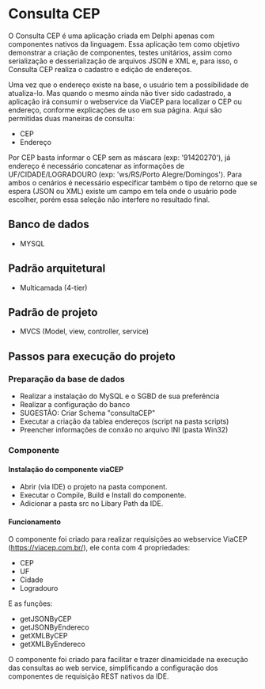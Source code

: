 # Consulta CEP

 O Consulta CEP é uma aplicação criada em Delphi apenas com componentes nativos da linguagem. Essa aplicação tem como objetivo demonstrar a criação de componentes, testes unitários, assim como serialização e desserialização de arquivos JSON e XML e, para isso, o  Consulta CEP realiza o cadastro e edição de endereços.

 Uma vez que o endereço existe na base, o usuário tem a possibilidade de atualiza-lo. Mas quando o mesmo ainda não tiver sido cadastrado, a aplicação irá consumir o webservice da ViaCEP para localizar o CEP ou endereço, conforme explicações de uso em sua página. Aqui são permitidas duas maneiras de consulta:
 - CEP
 - Endereço

 Por CEP basta informar o CEP sem as máscara (exp: '91420270'), já endereço é necessário concatenar as informações de UF/CIDADE/LOGRADOURO (exp: 'ws/RS/Porto Alegre/Domingos'). Para ambos o cenários é necessário especificar também o tipo de retorno que se espera (JSON ou XML) existe um campo em tela onde o usuário pode escolher, porém essa seleção não interfere no resultado final.


## Banco de dados
- MYSQL

## Padrão arquitetural
- Multicamada (4-tier)

## Padrão de projeto
- MVCS (Model, view, controller, service)

## Passos para execução do projeto
### Preparação da base de dados
- Realizar a instalação do MySQL e o SGBD de sua preferência
- Realizar a configuração do banco
- SUGESTÃO: Criar Schema "consultaCEP"
- Executar a criação da tablea endereços (script na pasta scripts)
- Preencher informações de conxão no arquivo INI (pasta Win32)

### Componente
#### Instalação do componente viaCEP
- Abrir (via IDE) o projeto na pasta component.
- Executar o Compile, Build e Install do componente.
- Adicionar a pasta src no Libary Path da IDE.

#### Funcionamento

O componente foi criado para realizar requisições ao webservice ViaCEP (https://viacep.com.br/), ele conta com 4 propriedades:
- CEP
- UF
- Cidade
- Logradouro

E as funções:
- getJSONByCEP
- getJSONByEndereco
- getXMLByCEP
- getXMLByEndereco
 
O componente foi criado para facilitar e trazer dinamicidade na execução das consultas ao web service, simplificando a configuração dos componentes de requisição REST nativos da IDE.

  
